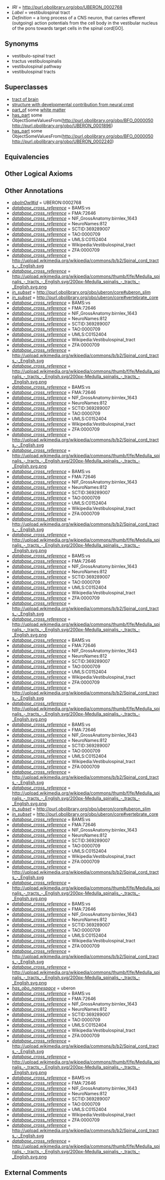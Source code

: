  * *IRI* = http://purl.obolibrary.org/obo/UBERON_0002768
 * *Label* = vestibulospinal tract
 * *Definition* = a long process of a CNS neuron, that carries efferent (outgoing) action potentials from the cell body in the vestibular nucleus of the pons towards target cells in the spinal cord[GO].

## Synonyms

 * vestibulo-spinal tract
 * tractus vestibulospinalis
 * vestibulospinal pathway
 * vestibulospinal tracts

## Superclasses

 * [tract of brain](../../UBERON/02/UBERON_0007702.md)
 * [structure with developmental contribution from neural crest](../../UBERON/14/UBERON_0010314.md)
 * [part_of](../../BFO/50/BFO_0000050.md) some [white matter](../../UBERON/16/UBERON_0002316.md)
 * [has_part](../../BFO/51/BFO_0000051.md) some ObjectSomeValuesFrom(<http://purl.obolibrary.org/obo/BFO_0000050> <http://purl.obolibrary.org/obo/UBERON_0001896>)
 * [has_part](../../BFO/51/BFO_0000051.md) some ObjectSomeValuesFrom(<http://purl.obolibrary.org/obo/BFO_0000050> <http://purl.obolibrary.org/obo/UBERON_0002240>)

## Equivalencies


## Other Logical Axioms


## Other Annotations

 * *[oboInOwl#id](../../id/oboInOwl#id.md)* = UBERON:0002768
 * *[database_cross_reference](../../ef/oboInOwl#hasDbXref.md)* = BAMS:vs
 * *[database_cross_reference](../../ef/oboInOwl#hasDbXref.md)* = FMA:72646
 * *[database_cross_reference](../../ef/oboInOwl#hasDbXref.md)* = NIF_GrossAnatomy:birnlex_1643
 * *[database_cross_reference](../../ef/oboInOwl#hasDbXref.md)* = NeuroNames:812
 * *[database_cross_reference](../../ef/oboInOwl#hasDbXref.md)* = SCTID:369289007
 * *[database_cross_reference](../../ef/oboInOwl#hasDbXref.md)* = TAO:0000709
 * *[database_cross_reference](../../ef/oboInOwl#hasDbXref.md)* = UMLS:C0152404
 * *[database_cross_reference](../../ef/oboInOwl#hasDbXref.md)* = Wikipedia:Vestibulospinal_tract
 * *[database_cross_reference](../../ef/oboInOwl#hasDbXref.md)* = ZFA:0000709
 * *[database_cross_reference](../../ef/oboInOwl#hasDbXref.md)* = http://upload.wikimedia.org/wikipedia/commons/b/b2/Spinal_cord_tracts_-_English.svg
 * *[database_cross_reference](../../ef/oboInOwl#hasDbXref.md)* = http://upload.wikimedia.org/wikipedia/commons/thumb/f/fe/Medulla_spinalis_-_tracts_-_English.svg/200px-Medulla_spinalis_-_tracts_-_English.svg.png
 * *[in_subset](../../et/oboInOwl#inSubset.md)* = http://purl.obolibrary.org/obo/uberon/core#uberon_slim
 * *[in_subset](../../et/oboInOwl#inSubset.md)* = http://purl.obolibrary.org/obo/uberon/core#vertebrate_core
 * *[database_cross_reference](../../ef/oboInOwl#hasDbXref.md)* = BAMS:vs
 * *[database_cross_reference](../../ef/oboInOwl#hasDbXref.md)* = FMA:72646
 * *[database_cross_reference](../../ef/oboInOwl#hasDbXref.md)* = NIF_GrossAnatomy:birnlex_1643
 * *[database_cross_reference](../../ef/oboInOwl#hasDbXref.md)* = NeuroNames:812
 * *[database_cross_reference](../../ef/oboInOwl#hasDbXref.md)* = SCTID:369289007
 * *[database_cross_reference](../../ef/oboInOwl#hasDbXref.md)* = TAO:0000709
 * *[database_cross_reference](../../ef/oboInOwl#hasDbXref.md)* = UMLS:C0152404
 * *[database_cross_reference](../../ef/oboInOwl#hasDbXref.md)* = Wikipedia:Vestibulospinal_tract
 * *[database_cross_reference](../../ef/oboInOwl#hasDbXref.md)* = ZFA:0000709
 * *[database_cross_reference](../../ef/oboInOwl#hasDbXref.md)* = http://upload.wikimedia.org/wikipedia/commons/b/b2/Spinal_cord_tracts_-_English.svg
 * *[database_cross_reference](../../ef/oboInOwl#hasDbXref.md)* = http://upload.wikimedia.org/wikipedia/commons/thumb/f/fe/Medulla_spinalis_-_tracts_-_English.svg/200px-Medulla_spinalis_-_tracts_-_English.svg.png
 * *[database_cross_reference](../../ef/oboInOwl#hasDbXref.md)* = BAMS:vs
 * *[database_cross_reference](../../ef/oboInOwl#hasDbXref.md)* = FMA:72646
 * *[database_cross_reference](../../ef/oboInOwl#hasDbXref.md)* = NIF_GrossAnatomy:birnlex_1643
 * *[database_cross_reference](../../ef/oboInOwl#hasDbXref.md)* = NeuroNames:812
 * *[database_cross_reference](../../ef/oboInOwl#hasDbXref.md)* = SCTID:369289007
 * *[database_cross_reference](../../ef/oboInOwl#hasDbXref.md)* = TAO:0000709
 * *[database_cross_reference](../../ef/oboInOwl#hasDbXref.md)* = UMLS:C0152404
 * *[database_cross_reference](../../ef/oboInOwl#hasDbXref.md)* = Wikipedia:Vestibulospinal_tract
 * *[database_cross_reference](../../ef/oboInOwl#hasDbXref.md)* = ZFA:0000709
 * *[database_cross_reference](../../ef/oboInOwl#hasDbXref.md)* = http://upload.wikimedia.org/wikipedia/commons/b/b2/Spinal_cord_tracts_-_English.svg
 * *[database_cross_reference](../../ef/oboInOwl#hasDbXref.md)* = http://upload.wikimedia.org/wikipedia/commons/thumb/f/fe/Medulla_spinalis_-_tracts_-_English.svg/200px-Medulla_spinalis_-_tracts_-_English.svg.png
 * *[database_cross_reference](../../ef/oboInOwl#hasDbXref.md)* = BAMS:vs
 * *[database_cross_reference](../../ef/oboInOwl#hasDbXref.md)* = FMA:72646
 * *[database_cross_reference](../../ef/oboInOwl#hasDbXref.md)* = NIF_GrossAnatomy:birnlex_1643
 * *[database_cross_reference](../../ef/oboInOwl#hasDbXref.md)* = NeuroNames:812
 * *[database_cross_reference](../../ef/oboInOwl#hasDbXref.md)* = SCTID:369289007
 * *[database_cross_reference](../../ef/oboInOwl#hasDbXref.md)* = TAO:0000709
 * *[database_cross_reference](../../ef/oboInOwl#hasDbXref.md)* = UMLS:C0152404
 * *[database_cross_reference](../../ef/oboInOwl#hasDbXref.md)* = Wikipedia:Vestibulospinal_tract
 * *[database_cross_reference](../../ef/oboInOwl#hasDbXref.md)* = ZFA:0000709
 * *[database_cross_reference](../../ef/oboInOwl#hasDbXref.md)* = http://upload.wikimedia.org/wikipedia/commons/b/b2/Spinal_cord_tracts_-_English.svg
 * *[database_cross_reference](../../ef/oboInOwl#hasDbXref.md)* = http://upload.wikimedia.org/wikipedia/commons/thumb/f/fe/Medulla_spinalis_-_tracts_-_English.svg/200px-Medulla_spinalis_-_tracts_-_English.svg.png
 * *[database_cross_reference](../../ef/oboInOwl#hasDbXref.md)* = BAMS:vs
 * *[database_cross_reference](../../ef/oboInOwl#hasDbXref.md)* = FMA:72646
 * *[database_cross_reference](../../ef/oboInOwl#hasDbXref.md)* = NIF_GrossAnatomy:birnlex_1643
 * *[database_cross_reference](../../ef/oboInOwl#hasDbXref.md)* = NeuroNames:812
 * *[database_cross_reference](../../ef/oboInOwl#hasDbXref.md)* = SCTID:369289007
 * *[database_cross_reference](../../ef/oboInOwl#hasDbXref.md)* = TAO:0000709
 * *[database_cross_reference](../../ef/oboInOwl#hasDbXref.md)* = UMLS:C0152404
 * *[database_cross_reference](../../ef/oboInOwl#hasDbXref.md)* = Wikipedia:Vestibulospinal_tract
 * *[database_cross_reference](../../ef/oboInOwl#hasDbXref.md)* = ZFA:0000709
 * *[database_cross_reference](../../ef/oboInOwl#hasDbXref.md)* = http://upload.wikimedia.org/wikipedia/commons/b/b2/Spinal_cord_tracts_-_English.svg
 * *[database_cross_reference](../../ef/oboInOwl#hasDbXref.md)* = http://upload.wikimedia.org/wikipedia/commons/thumb/f/fe/Medulla_spinalis_-_tracts_-_English.svg/200px-Medulla_spinalis_-_tracts_-_English.svg.png
 * *[database_cross_reference](../../ef/oboInOwl#hasDbXref.md)* = BAMS:vs
 * *[database_cross_reference](../../ef/oboInOwl#hasDbXref.md)* = FMA:72646
 * *[database_cross_reference](../../ef/oboInOwl#hasDbXref.md)* = NIF_GrossAnatomy:birnlex_1643
 * *[database_cross_reference](../../ef/oboInOwl#hasDbXref.md)* = NeuroNames:812
 * *[database_cross_reference](../../ef/oboInOwl#hasDbXref.md)* = SCTID:369289007
 * *[database_cross_reference](../../ef/oboInOwl#hasDbXref.md)* = TAO:0000709
 * *[database_cross_reference](../../ef/oboInOwl#hasDbXref.md)* = UMLS:C0152404
 * *[database_cross_reference](../../ef/oboInOwl#hasDbXref.md)* = Wikipedia:Vestibulospinal_tract
 * *[database_cross_reference](../../ef/oboInOwl#hasDbXref.md)* = ZFA:0000709
 * *[database_cross_reference](../../ef/oboInOwl#hasDbXref.md)* = http://upload.wikimedia.org/wikipedia/commons/b/b2/Spinal_cord_tracts_-_English.svg
 * *[database_cross_reference](../../ef/oboInOwl#hasDbXref.md)* = http://upload.wikimedia.org/wikipedia/commons/thumb/f/fe/Medulla_spinalis_-_tracts_-_English.svg/200px-Medulla_spinalis_-_tracts_-_English.svg.png
 * *[database_cross_reference](../../ef/oboInOwl#hasDbXref.md)* = BAMS:vs
 * *[database_cross_reference](../../ef/oboInOwl#hasDbXref.md)* = FMA:72646
 * *[database_cross_reference](../../ef/oboInOwl#hasDbXref.md)* = NIF_GrossAnatomy:birnlex_1643
 * *[database_cross_reference](../../ef/oboInOwl#hasDbXref.md)* = NeuroNames:812
 * *[database_cross_reference](../../ef/oboInOwl#hasDbXref.md)* = SCTID:369289007
 * *[database_cross_reference](../../ef/oboInOwl#hasDbXref.md)* = TAO:0000709
 * *[database_cross_reference](../../ef/oboInOwl#hasDbXref.md)* = UMLS:C0152404
 * *[database_cross_reference](../../ef/oboInOwl#hasDbXref.md)* = Wikipedia:Vestibulospinal_tract
 * *[database_cross_reference](../../ef/oboInOwl#hasDbXref.md)* = ZFA:0000709
 * *[database_cross_reference](../../ef/oboInOwl#hasDbXref.md)* = http://upload.wikimedia.org/wikipedia/commons/b/b2/Spinal_cord_tracts_-_English.svg
 * *[database_cross_reference](../../ef/oboInOwl#hasDbXref.md)* = http://upload.wikimedia.org/wikipedia/commons/thumb/f/fe/Medulla_spinalis_-_tracts_-_English.svg/200px-Medulla_spinalis_-_tracts_-_English.svg.png
 * *[in_subset](../../et/oboInOwl#inSubset.md)* = http://purl.obolibrary.org/obo/uberon/core#uberon_slim
 * *[in_subset](../../et/oboInOwl#inSubset.md)* = http://purl.obolibrary.org/obo/uberon/core#vertebrate_core
 * *[database_cross_reference](../../ef/oboInOwl#hasDbXref.md)* = BAMS:vs
 * *[database_cross_reference](../../ef/oboInOwl#hasDbXref.md)* = FMA:72646
 * *[database_cross_reference](../../ef/oboInOwl#hasDbXref.md)* = NIF_GrossAnatomy:birnlex_1643
 * *[database_cross_reference](../../ef/oboInOwl#hasDbXref.md)* = NeuroNames:812
 * *[database_cross_reference](../../ef/oboInOwl#hasDbXref.md)* = SCTID:369289007
 * *[database_cross_reference](../../ef/oboInOwl#hasDbXref.md)* = TAO:0000709
 * *[database_cross_reference](../../ef/oboInOwl#hasDbXref.md)* = UMLS:C0152404
 * *[database_cross_reference](../../ef/oboInOwl#hasDbXref.md)* = Wikipedia:Vestibulospinal_tract
 * *[database_cross_reference](../../ef/oboInOwl#hasDbXref.md)* = ZFA:0000709
 * *[database_cross_reference](../../ef/oboInOwl#hasDbXref.md)* = http://upload.wikimedia.org/wikipedia/commons/b/b2/Spinal_cord_tracts_-_English.svg
 * *[database_cross_reference](../../ef/oboInOwl#hasDbXref.md)* = http://upload.wikimedia.org/wikipedia/commons/thumb/f/fe/Medulla_spinalis_-_tracts_-_English.svg/200px-Medulla_spinalis_-_tracts_-_English.svg.png
 * *[database_cross_reference](../../ef/oboInOwl#hasDbXref.md)* = BAMS:vs
 * *[database_cross_reference](../../ef/oboInOwl#hasDbXref.md)* = FMA:72646
 * *[database_cross_reference](../../ef/oboInOwl#hasDbXref.md)* = NIF_GrossAnatomy:birnlex_1643
 * *[database_cross_reference](../../ef/oboInOwl#hasDbXref.md)* = NeuroNames:812
 * *[database_cross_reference](../../ef/oboInOwl#hasDbXref.md)* = SCTID:369289007
 * *[database_cross_reference](../../ef/oboInOwl#hasDbXref.md)* = TAO:0000709
 * *[database_cross_reference](../../ef/oboInOwl#hasDbXref.md)* = UMLS:C0152404
 * *[database_cross_reference](../../ef/oboInOwl#hasDbXref.md)* = Wikipedia:Vestibulospinal_tract
 * *[database_cross_reference](../../ef/oboInOwl#hasDbXref.md)* = ZFA:0000709
 * *[database_cross_reference](../../ef/oboInOwl#hasDbXref.md)* = http://upload.wikimedia.org/wikipedia/commons/b/b2/Spinal_cord_tracts_-_English.svg
 * *[database_cross_reference](../../ef/oboInOwl#hasDbXref.md)* = http://upload.wikimedia.org/wikipedia/commons/thumb/f/fe/Medulla_spinalis_-_tracts_-_English.svg/200px-Medulla_spinalis_-_tracts_-_English.svg.png
 * *[has_obo_namespace](../../ce/oboInOwl#hasOBONamespace.md)* = uberon
 * *[database_cross_reference](../../ef/oboInOwl#hasDbXref.md)* = BAMS:vs
 * *[database_cross_reference](../../ef/oboInOwl#hasDbXref.md)* = FMA:72646
 * *[database_cross_reference](../../ef/oboInOwl#hasDbXref.md)* = NIF_GrossAnatomy:birnlex_1643
 * *[database_cross_reference](../../ef/oboInOwl#hasDbXref.md)* = NeuroNames:812
 * *[database_cross_reference](../../ef/oboInOwl#hasDbXref.md)* = SCTID:369289007
 * *[database_cross_reference](../../ef/oboInOwl#hasDbXref.md)* = TAO:0000709
 * *[database_cross_reference](../../ef/oboInOwl#hasDbXref.md)* = UMLS:C0152404
 * *[database_cross_reference](../../ef/oboInOwl#hasDbXref.md)* = Wikipedia:Vestibulospinal_tract
 * *[database_cross_reference](../../ef/oboInOwl#hasDbXref.md)* = ZFA:0000709
 * *[database_cross_reference](../../ef/oboInOwl#hasDbXref.md)* = http://upload.wikimedia.org/wikipedia/commons/b/b2/Spinal_cord_tracts_-_English.svg
 * *[database_cross_reference](../../ef/oboInOwl#hasDbXref.md)* = http://upload.wikimedia.org/wikipedia/commons/thumb/f/fe/Medulla_spinalis_-_tracts_-_English.svg/200px-Medulla_spinalis_-_tracts_-_English.svg.png
 * *[database_cross_reference](../../ef/oboInOwl#hasDbXref.md)* = BAMS:vs
 * *[database_cross_reference](../../ef/oboInOwl#hasDbXref.md)* = FMA:72646
 * *[database_cross_reference](../../ef/oboInOwl#hasDbXref.md)* = NIF_GrossAnatomy:birnlex_1643
 * *[database_cross_reference](../../ef/oboInOwl#hasDbXref.md)* = NeuroNames:812
 * *[database_cross_reference](../../ef/oboInOwl#hasDbXref.md)* = SCTID:369289007
 * *[database_cross_reference](../../ef/oboInOwl#hasDbXref.md)* = TAO:0000709
 * *[database_cross_reference](../../ef/oboInOwl#hasDbXref.md)* = UMLS:C0152404
 * *[database_cross_reference](../../ef/oboInOwl#hasDbXref.md)* = Wikipedia:Vestibulospinal_tract
 * *[database_cross_reference](../../ef/oboInOwl#hasDbXref.md)* = ZFA:0000709
 * *[database_cross_reference](../../ef/oboInOwl#hasDbXref.md)* = http://upload.wikimedia.org/wikipedia/commons/b/b2/Spinal_cord_tracts_-_English.svg
 * *[database_cross_reference](../../ef/oboInOwl#hasDbXref.md)* = http://upload.wikimedia.org/wikipedia/commons/thumb/f/fe/Medulla_spinalis_-_tracts_-_English.svg/200px-Medulla_spinalis_-_tracts_-_English.svg.png

## External Comments

